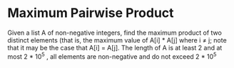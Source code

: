 # Maximum Pairwise Product

Given a list A of non-negative integers, find the maximum product of two distinct elements (that is, the maximum value of A[i] * A[j] where i &ne; j; note that it may be the case that A[i] = A[j]. The length of A is at least 2 and at most 2 * 10<sup>5</sup> , all elements are non-negative and do not exceed 2 * 10<sup>5